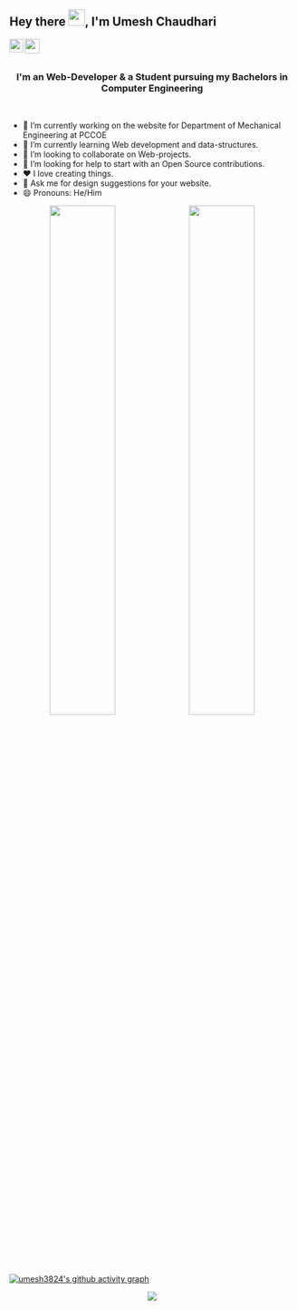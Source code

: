 ## Hey there <img src="https://github.com/TheDudeThatCode/TheDudeThatCode/blob/master/Assets/Hi.gif" width="29px">, I'm Umesh Chaudhari

<a href="https://www.linkedin.com/in/umesh3824/">
  <img align="left" width="24px" src="https://cdn.jsdelivr.net/npm/simple-icons@v3/icons/linkedin.svg"  />
</a>
<a href="mailto:umeshchaudhari3824@gmail.com">
  <img align="left" width="26px" src="https://cdn.jsdelivr.net/npm/simple-icons@v3/icons/gmail.svg" />
</a>

<br/>
<br/>
<h3 align="center">I'm an Web-Developer & a Student pursuing my Bachelors in Computer Engineering</h3>
<br/>
<!--<p align="center">
<img src='' />
</p>-->

- 🔭 I’m currently working on the website for Department of Mechanical Engineering at PCCOE
- 🌱 I’m currently learning Web development and data-structures.
- 👯 I’m looking to collaborate on Web-projects.
- 🤔 I’m looking for help to start with an Open Source contributions.
- ❤️ I love creating things.
- 💬 Ask me for design suggestions for your website.
- 😄 Pronouns: He/Him
<!--

## 🔧 Languages & Tools
<p align="centre"> 
<a href="https://www.cprogramming.com/" target="_blank"> <img src="https://raw.githubusercontent.com/devicons/devicon/master/icons/c/c-original.svg" alt="c" width="40" height="40"/> </a> 
<a href="https://www.w3schools.com/cpp/" target="_blank"> <img src="https://raw.githubusercontent.com/devicons/devicon/master/icons/cplusplus/cplusplus-original.svg" alt="cplusplus" width="40" height="40"/> </a> 
<a href="https://www.python.org" target="_blank"> <img src="https://raw.githubusercontent.com/devicons/devicon/master/icons/python/python-original.svg" alt="python" width="40" height="40"/> </a> 
<a href="https://www.w3.org/html/" target="_blank"> <img src="https://raw.githubusercontent.com/devicons/devicon/master/icons/html5/html5-original-wordmark.svg" alt="html5" width="40" height="40"/> </a> 
<a href="https://www.w3schools.com/css/" target="_blank"> <img src="https://raw.githubusercontent.com/devicons/devicon/master/icons/css3/css3-original-wordmark.svg" alt="css3" width="40" height="40"/> </a>
<a href="https://developer.mozilla.org/en-US/docs/Web/JavaScript" target="_blank"> <img src="https://raw.githubusercontent.com/devicons/devicon/master/icons/javascript/javascript-original.svg" alt="javascript" width="40" height="40"/> </a> 
<a href="https://getbootstrap.com" target="_blank"> <img src="https://raw.githubusercontent.com/devicons/devicon/master/icons/bootstrap/bootstrap-plain-wordmark.svg" alt="bootstrap" width="40" height="40"/> </a> 
<a href="https://git-scm.com/" target="_blank"> <img src="https://www.vectorlogo.zone/logos/git-scm/git-scm-icon.svg" alt="git" width="40" height="40"/> </a> 


## &#x1f4c8; GitHub Stats
<!--
[![umesh3824's github streak](https://github-readme-streak-stats.herokuapp.com/?user=umesh3824&theme=blue-green)](https://github.com/umesh3824/github-readme-streak-stats)

![umesh3824's GitHub stats](https://github-readme-stats.vercel.app/api?username=umesh3824&show_icons=true&theme=chartreuse-dark)-->

<p align="center">
  <img width="48%" src="https://github-readme-stats.vercel.app/api?username=umesh3824&show_icons=true&theme=chartreuse-dark" />
  <img width="48%" src="https://github-readme-streak-stats.herokuapp.com/?user=umesh3824&theme=blue-green" />
</p>

[![umesh3824's github activity graph](https://activity-graph.herokuapp.com/graph?username=umesh3824&theme=react-dark)](https://github.com/umesh3824)

<p align="center">
  <img src="https://github-readme-stats.vercel.app/api/top-langs/?username=umesh3824&theme=tokyonight" align="center" />
</p>

